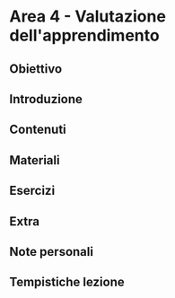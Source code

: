 # Area 4 - Valutazione dell'apprendimento

## Obiettivo


## Introduzione


## Contenuti


## Materiali


## Esercizi


## Extra


## Note personali


## Tempistiche lezione

